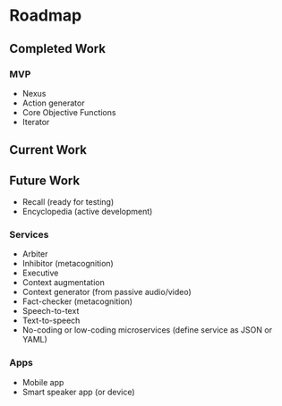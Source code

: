 # Roadmap

## Completed Work

### MVP

- Nexus
- Action generator
- Core Objective Functions
- Iterator

## Current Work


## Future Work

- Recall (ready for testing)
- Encyclopedia (active development)

### Services

- Arbiter
- Inhibitor (metacognition)
- Executive
- Context augmentation
- Context generator (from passive audio/video)
- Fact-checker (metacognition)
- Speech-to-text
- Text-to-speech
- No-coding or low-coding microservices (define service as JSON or YAML)

### Apps

- Mobile app
- Smart speaker app (or device)